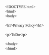 <!DOCTYPE html PUBLIC "-//W3C//DTD HTML 4.01//EN" "http://www.w3.org/TR/html4/strict.dtd">
<html>
<head>
  <meta http-equiv="Content-Type" content="text/html; charset=utf-8">
  <meta http-equiv="Content-Style-Type" content="text/css">
  <title></title>
  <meta name="Generator" content="Cocoa HTML Writer">
  <meta name="CocoaVersion" content="1894">
  <style type="text/css">
    p.p1 {margin: 0.0px 0.0px 0.0px 0.0px; line-height: 14.0px; font: 12.0px Times; color: #000000; -webkit-text-stroke: #000000}
    p.p2 {margin: 0.0px 0.0px 0.0px 0.0px; line-height: 14.0px; font: 12.0px Times; color: #000000; -webkit-text-stroke: #000000; min-height: 14.0px}
    span.s1 {font-kerning: none}
  </style>
</head>
<body>
<p class="p1"><span class="s1">&lt;!DOCTYPE html&gt;</span></p>
<p class="p1"><span class="s1">&lt;html&gt;</span></p>
<p class="p1"><span class="s1">&lt;body&gt;</span></p>
<p class="p2"><span class="s1"></span><br></p>
<p class="p1"><span class="s1">&lt;h1&gt;Privacy Policy&lt;/h1&gt;</span></p>
<p class="p2"><span class="s1"></span><br></p>
<p class="p1"><span class="s1">&lt;p&gt;ToDo&lt;/p&gt;</span></p>
<p class="p2"><span class="s1"></span><br></p>
<p class="p1"><span class="s1">&lt;/body&gt;</span></p>
<p class="p1"><span class="s1">&lt;/html&gt;</span></p>
</body>
</html>
